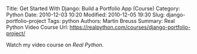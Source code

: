 Title: Get Started With Django: Build a Portfolio App (Course)
Category: Python
Date: 2010-12-03 10:20
Modified: 2010-12-05 19:30
Slug: django-portfolio-project
Tags: python
Authors: Martin Breuss
Summary: Real Python Video Course
Url: https://realpython.com/courses/django-portfolio-project/

Watch my video course on _Real Python_.